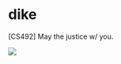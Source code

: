 # dike
[CS492] May the justice w/ you.

![](http://imgd.rgcdn.nl/c1b2c416dd5248fc8022f08ad93f4f55/opener/Justitie-zegt-in-een-brief-aan-de-informateur-meer-geld-nodig-te-hebben-foto-pixabay-com.jpg)
